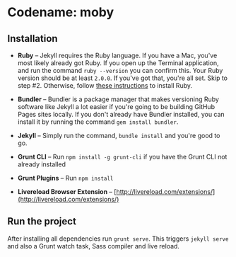 # Codename: moby

## Installation

* **Ruby** – Jekyll requires the Ruby language. If you have a Mac, you've most likely already got Ruby. If you open up the Terminal application, and run the command `ruby --version` you can confirm this. Your Ruby version should be at least `2.0.0`. If you've got that, you're all set. Skip to step #2. Otherwise, follow [these instructions](https://www.ruby-lang.org/en/downloads/) to install Ruby.

* **Bundler** – Bundler is a package manager that makes versioning Ruby software like Jekyll a lot easier if you're going to be building GitHub Pages sites locally. If you don't already have Bundler installed, you can install it by running the command `gem install bundler`.

* **Jekyll** – Simply run the command, `bundle install` and you're good to go.

* **Grunt CLI** – Run `npm install -g grunt-cli` if you have the Grunt CLI not already installed

* **Grunt Plugins** – Run `npm install`

* **Livereload Browser Extension** – [http://livereload.com/extensions/](http://livereload.com/extensions/)

## Run the project

After installing all dependencies run `grunt serve`. This triggers `jekyll serve` and also a Grunt watch task, Sass compiler and live reload.